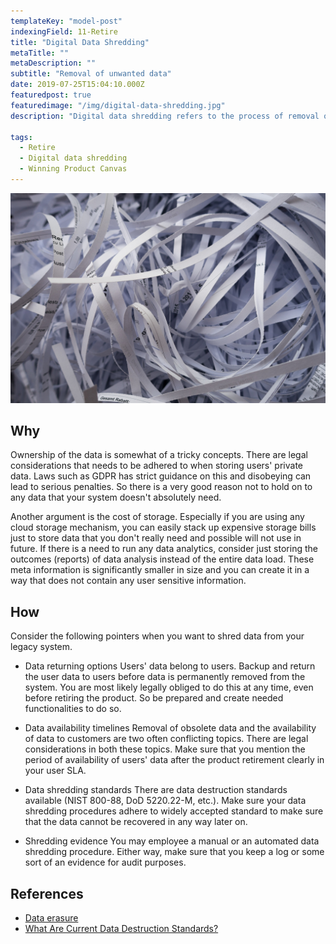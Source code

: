 ```yaml
---
templateKey: "model-post"
indexingField: 11-Retire
title: "Digital Data Shredding"
metaTitle: ""
metaDescription: ""
subtitle: "Removal of unwanted data"
date: 2019-07-25T15:04:10.000Z
featuredpost: true
featuredimage: "/img/digital-data-shredding.jpg"
description: "Digital data shredding refers to the process of removal of unwanted data from your system. Basic rule of thumb is that you should remove all data which you do not absolutely need. When retiring your legacy system, the chances are you probably don't need any old data. Despite the case of storage expenses, there are many legal aspect which prevents you from keeping unneeded data. If there is a requirement to keep historical data for analytics purposes, consider removing sensitive information such as customers' personal data from raw data. This process is known as data anonymization. "

tags:
  - Retire
  - Digital data shredding
  - Winning Product Canvas
---
```


![flavor wheel](/img/digital-data-shredding.jpg)

## Why

Ownership of the data is somewhat of a tricky concepts. There are legal considerations that needs to be adhered to when storing users' private data. Laws such as GDPR has strict guidance on this and disobeying can lead to serious penalties. So there is a very good reason not to hold on to any data that your system doesn't absolutely need.

Another argument is the cost of storage. Especially if you are using any cloud storage mechanism, you can easily stack up expensive storage bills just to store data that you don't really need and possible will not use in future. If there is a need to run any data analytics, consider just storing the outcomes (reports) of data analysis instead of the entire data load. These meta information is significantly smaller in size and you can create it in a way that does not contain any user sensitive information.


## How

Consider the following pointers when you want to shred data from your legacy system.

- Data returning options
Users' data belong to users. Backup and return the user data to users before data is permanently removed from the system. You are most likely legally obliged to do this at any time, even before retiring the product. So be prepared and create needed functionalities to do so.

- Data availability timelines
Removal of obsolete data and the availability of data to customers are two often conflicting topics. There are legal considerations in both these topics. Make sure that you mention the period of availability of users' data after the product retirement clearly in your user SLA.

- Data shredding standards
There are data destruction standards available (NIST 800-88, DoD 5220.22-M, etc.). Make sure your data shredding procedures adhere to widely accepted standard to make sure that the data cannot be recovered in any way later on.

- Shredding evidence
You may employee a manual or an automated data shredding procedure. Either way, make sure that you keep a log or some sort of an evidence for audit purposes.

## References

- [Data erasure](https://en.wikipedia.org/wiki/Data_erasure#Regulatory_compliance)
- [What Are Current Data Destruction Standards?](https://www.compucycle.com/2019/01/10/current-data-destruction-standards/)
